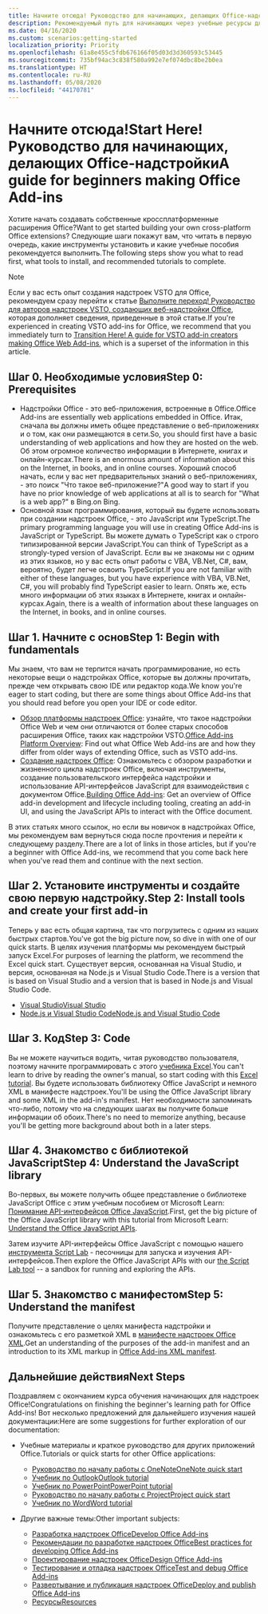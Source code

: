 ```yaml
---
title: Начните отсюда! Руководство для начинающих, делающих Office-надстройки
description: Рекомендуемый путь для начинающих через учебные ресурсы для надстроек Office.
ms.date: 04/16/2020
ms.custom: scenarios:getting-started
localization_priority: Priority
ms.openlocfilehash: 61a8e455c5fdb676166f05d03d3d360593c53445
ms.sourcegitcommit: 735bf94ac3c838f580a992e7ef074dbc8be2b0ea
ms.translationtype: HT
ms.contentlocale: ru-RU
ms.lasthandoff: 05/08/2020
ms.locfileid: "44170781"
---
```

# <a name="start-here-a-guide-for-beginners-making-office-add-ins"></a><span data-ttu-id="a1fdf-104">Начните отсюда!</span><span class="sxs-lookup"><span data-stu-id="a1fdf-104">Start Here!</span></span> <span data-ttu-id="a1fdf-105">Руководство для начинающих, делающих Office-надстройки</span><span class="sxs-lookup"><span data-stu-id="a1fdf-105">A guide for beginners making Office Add-ins</span></span>

<span data-ttu-id="a1fdf-106">Хотите начать создавать собственные кроссплатформенные расширения Office?</span><span class="sxs-lookup"><span data-stu-id="a1fdf-106">Want to get started building your own cross-platform Office extensions?</span></span> <span data-ttu-id="a1fdf-107">Следующие шаги покажут вам, что читать в первую очередь, какие инструменты установить и какие учебные пособия рекомендуется выполнить.</span><span class="sxs-lookup"><span data-stu-id="a1fdf-107">The following steps show you what to read first, what tools to install, and recommended tutorials to complete.</span></span>

> [!NOTE]
> <span data-ttu-id="a1fdf-108">Если у вас есть опыт создания надстроек VSTO для Office, рекомендуем сразу перейти к статье [Выполните переход! Руководство для авторов надстроек VSTO, создающих веб-надстройки Office](learning-path-transition.md), которая дополняет сведения, приведенные в этой статье.</span><span class="sxs-lookup"><span data-stu-id="a1fdf-108">If you're experienced in creating VSTO add-ins for Office, we recommend that you immediately turn to [Transition Here! A guide for VSTO add-in creators making Office Web Add-ins](learning-path-transition.md), which is a superset of the information in this article.</span></span>

## <a name="step-0-prerequisites"></a><span data-ttu-id="a1fdf-109">Шаг 0. Необходимые условия</span><span class="sxs-lookup"><span data-stu-id="a1fdf-109">Step 0: Prerequisites</span></span>

- <span data-ttu-id="a1fdf-110">Надстройки Office - это веб-приложения, встроенные в Office.</span><span class="sxs-lookup"><span data-stu-id="a1fdf-110">Office Add-ins are essentially web applications embedded in Office.</span></span> <span data-ttu-id="a1fdf-111">Итак, сначала вы должны иметь общее представление о веб-приложениях и о том, как они размещаются в сети.</span><span class="sxs-lookup"><span data-stu-id="a1fdf-111">So, you should first have a basic understanding of web applications and how they are hosted on the web.</span></span> <span data-ttu-id="a1fdf-112">Об этом огромное количество информации в Интернете, книгах и онлайн-курсах.</span><span class="sxs-lookup"><span data-stu-id="a1fdf-112">There is an enormous amount of information about this on the Internet, in books, and in online courses.</span></span> <span data-ttu-id="a1fdf-113">Хороший способ начать, если у вас нет предварительных знаний о веб-приложениях, - это поиск "Что такое веб-приложение?"</span><span class="sxs-lookup"><span data-stu-id="a1fdf-113">A good way to start if you have no prior knowledge of web applications at all is to search for "What is a web app?"</span></span> <span data-ttu-id="a1fdf-114">в Bing.</span><span class="sxs-lookup"><span data-stu-id="a1fdf-114">on Bing.</span></span>
- <span data-ttu-id="a1fdf-115">Основной язык программирования, который вы будете использовать при создании надстроек Office, - это JavaScript или TypeScript.</span><span class="sxs-lookup"><span data-stu-id="a1fdf-115">The primary programming language you will use in creating Office Add-ins is JavaScript or TypeScript.</span></span> <span data-ttu-id="a1fdf-116">Вы можете думать о TypeScript как о строго типизированной версии JavaScript.</span><span class="sxs-lookup"><span data-stu-id="a1fdf-116">You can think of TypeScript as a strongly-typed version of JavaScript.</span></span> <span data-ttu-id="a1fdf-117">Если вы не знакомы ни с одним из этих языков, но у вас есть опыт работы с VBA, VB.Net, C#, вам, вероятно, будет легче освоить TypeScript.</span><span class="sxs-lookup"><span data-stu-id="a1fdf-117">If you are not familiar with either of these languages, but you have experience with VBA, VB.Net, C#, you will probably find TypeScript easier to learn.</span></span> <span data-ttu-id="a1fdf-118">Опять же, есть много информации об этих языках в Интернете, книгах и онлайн-курсах.</span><span class="sxs-lookup"><span data-stu-id="a1fdf-118">Again, there is a wealth of information about these languages on the Internet, in books, and in online courses.</span></span>

## <a name="step-1-begin-with-fundamentals"></a><span data-ttu-id="a1fdf-119">Шаг 1. Начните с основ</span><span class="sxs-lookup"><span data-stu-id="a1fdf-119">Step 1: Begin with fundamentals</span></span>

<span data-ttu-id="a1fdf-120">Мы знаем, что вам не терпится начать программирование, но есть некоторые вещи о надстройках Office, которые вы должны прочитать, прежде чем открывать свою IDE или редактор кода.</span><span class="sxs-lookup"><span data-stu-id="a1fdf-120">We know you're eager to start coding, but there are some things about Office Add-ins that you should read before you open your IDE or code editor.</span></span>

- <span data-ttu-id="a1fdf-121">[Обзор платформы надстроек Office](office-add-ins.md): узнайте, что такое надстройки Office Web и чем они отличаются от более старых способов расширения Office, таких как надстройки VSTO.</span><span class="sxs-lookup"><span data-stu-id="a1fdf-121">[Office Add-ins Platform Overview](office-add-ins.md): Find out what Office Web Add-ins are and how they differ from older ways of extending Office, such as VSTO add-ins.</span></span>
- <span data-ttu-id="a1fdf-122">[Создание надстроек Office](office-add-ins-fundamentals.md): Ознакомьтесь с обзором разработки и жизненного цикла надстроек Office, включая инструменты, создание пользовательского интерфейса надстройки и использование API-интерфейсов JavaScript для взаимодействия с документом Office.</span><span class="sxs-lookup"><span data-stu-id="a1fdf-122">[Building Office Add-ins](office-add-ins-fundamentals.md): Get an overview of Office add-in development and lifecycle including tooling, creating an add-in UI, and using the JavaScript APIs to interact with the Office document.</span></span>

<span data-ttu-id="a1fdf-123">В этих статьях много ссылок, но если вы новичок в надстройках Office, мы рекомендуем вам вернуться сюда после прочтения и перейти к следующему разделу.</span><span class="sxs-lookup"><span data-stu-id="a1fdf-123">There are a lot of links in those articles, but if you're a beginner with Office Add-ins, we recommend that you come back here when you've read them and continue with the next section.</span></span>

## <a name="step-2-install-tools-and-create-your-first-add-in"></a><span data-ttu-id="a1fdf-124">Шаг 2. Установите инструменты и создайте свою первую надстройку.</span><span class="sxs-lookup"><span data-stu-id="a1fdf-124">Step 2: Install tools and create your first add-in</span></span>

<span data-ttu-id="a1fdf-125">Теперь у вас есть общая картина, так что погрузитесь с одним из наших быстрых стартов.</span><span class="sxs-lookup"><span data-stu-id="a1fdf-125">You've got the big picture now, so dive in with one of our quick starts.</span></span> <span data-ttu-id="a1fdf-126">В целях изучения платформы мы рекомендуем быстрый запуск Excel.</span><span class="sxs-lookup"><span data-stu-id="a1fdf-126">For purposes of learning the platform, we recommend the Excel quick start.</span></span> <span data-ttu-id="a1fdf-127">Существует версия, основанная на Visual Studio, и версия, основанная на Node.js и Visual Studio Code.</span><span class="sxs-lookup"><span data-stu-id="a1fdf-127">There is a version that is based on Visual Studio and a version that is based in Node.js and Visual Studio Code.</span></span>

- [<span data-ttu-id="a1fdf-128">Visual Studio</span><span class="sxs-lookup"><span data-stu-id="a1fdf-128">Visual Studio</span></span>](../quickstarts/excel-quickstart-jquery.md?tabs=visualstudio)
- [<span data-ttu-id="a1fdf-129">Node.js и Visual Studio Code</span><span class="sxs-lookup"><span data-stu-id="a1fdf-129">Node.js and Visual Studio Code</span></span>](../quickstarts/excel-quickstart-jquery.md?tabs=yeomangenerator)

## <a name="step-3-code"></a><span data-ttu-id="a1fdf-130">Шаг 3. Код</span><span class="sxs-lookup"><span data-stu-id="a1fdf-130">Step 3: Code</span></span>

<span data-ttu-id="a1fdf-131">Вы не можете научиться водить, читая руководство пользователя, поэтому начните программировать с этого [учебника Excel](../tutorials/excel-tutorial.md).</span><span class="sxs-lookup"><span data-stu-id="a1fdf-131">You can't learn to drive by reading the owner's manual, so start coding with this [Excel tutorial](../tutorials/excel-tutorial.md).</span></span> <span data-ttu-id="a1fdf-132">Вы будете использовать библиотеку Office JavaScript и немного XML в манифесте надстроек.</span><span class="sxs-lookup"><span data-stu-id="a1fdf-132">You'll be using the Office JavaScript library and some XML in the add-in's manifest.</span></span> <span data-ttu-id="a1fdf-133">Нет необходимости запоминать что-либо, потому что на следующих шагах вы получите больше информации об обоих.</span><span class="sxs-lookup"><span data-stu-id="a1fdf-133">There's no need to memorize anything, because you'll be getting more background about both in a later steps.</span></span>

## <a name="step-4-understand-the-javascript-library"></a><span data-ttu-id="a1fdf-134">Шаг 4. Знакомство с библиотекой JavaScript</span><span class="sxs-lookup"><span data-stu-id="a1fdf-134">Step 4: Understand the JavaScript library</span></span>

<span data-ttu-id="a1fdf-135">Во-первых, вы можете получить общее представление о библиотеке JavaScript Office с этим учебным пособием от Microsoft Learn: [Понимание API-интерфейсов Office JavaScript](https://docs.microsoft.com/learn/modules/understand-office-javascript-apis/index).</span><span class="sxs-lookup"><span data-stu-id="a1fdf-135">First, get the big picture of the Office JavaScript library with this tutorial from Microsoft Learn: [Understand the Office JavaScript APIs](https://docs.microsoft.com/learn/modules/understand-office-javascript-apis/index).</span></span>

<span data-ttu-id="a1fdf-136">Затем изучите API-интерфейсы Office JavaScript с помощью нашего [инструмента Script Lab](explore-with-script-lab.md) - песочницы для запуска и изучения API-интерфейсов.</span><span class="sxs-lookup"><span data-stu-id="a1fdf-136">Then explore the Office JavaScript APIs with our [the Script Lab tool](explore-with-script-lab.md) -- a sandbox for running and exploring the APIs.</span></span>

## <a name="step-5-understand-the-manifest"></a><span data-ttu-id="a1fdf-137">Шаг 5. Знакомство с манифестом</span><span class="sxs-lookup"><span data-stu-id="a1fdf-137">Step 5: Understand the manifest</span></span>

<span data-ttu-id="a1fdf-138">Получите представление о целях манифеста надстройки и ознакомьтесь с его разметкой XML в [манифесте надстроек Office XML](../develop/add-in-manifests.md).</span><span class="sxs-lookup"><span data-stu-id="a1fdf-138">Get an understanding of the purposes of the add-in manifest and an introduction to its XML markup in [Office Add-ins XML manifest](../develop/add-in-manifests.md).</span></span>

## <a name="next-steps"></a><span data-ttu-id="a1fdf-139">Дальнейшие действия</span><span class="sxs-lookup"><span data-stu-id="a1fdf-139">Next Steps</span></span>

<span data-ttu-id="a1fdf-140">Поздравляем с окончанием курса обучения начинающих для надстроек Office!</span><span class="sxs-lookup"><span data-stu-id="a1fdf-140">Congratulations on finishing the beginner's learning path for Office Add-ins!</span></span> <span data-ttu-id="a1fdf-141">Вот несколько предложений для дальнейшего изучения нашей документации:</span><span class="sxs-lookup"><span data-stu-id="a1fdf-141">Here are some suggestions for further exploration of our documentation:</span></span>

- <span data-ttu-id="a1fdf-142">Учебные материалы и краткое руководство для других приложений Office.</span><span class="sxs-lookup"><span data-stu-id="a1fdf-142">Tutorials or quick starts for other Office applications:</span></span>

  - [<span data-ttu-id="a1fdf-143">Руководство по началу работы с OneNote</span><span class="sxs-lookup"><span data-stu-id="a1fdf-143">OneNote quick start</span></span>](../quickstarts/onenote-quickstart.md)
  - [<span data-ttu-id="a1fdf-144">Учебник по Outlook</span><span class="sxs-lookup"><span data-stu-id="a1fdf-144">Outlook tutorial</span></span>](/outlook/add-ins/addin-tutorial)
  - [<span data-ttu-id="a1fdf-145">Учебник по PowerPoint</span><span class="sxs-lookup"><span data-stu-id="a1fdf-145">PowerPoint tutorial</span></span>](../tutorials/powerpoint-tutorial.md)
  - [<span data-ttu-id="a1fdf-146">Руководство по началу работы с Project</span><span class="sxs-lookup"><span data-stu-id="a1fdf-146">Project quick start</span></span>](../quickstarts/project-quickstart.md)
  - [<span data-ttu-id="a1fdf-147">Учебник по Word</span><span class="sxs-lookup"><span data-stu-id="a1fdf-147">Word tutorial</span></span>](../tutorials/word-tutorial.md)

- <span data-ttu-id="a1fdf-148">Другие важные темы:</span><span class="sxs-lookup"><span data-stu-id="a1fdf-148">Other important subjects:</span></span>

  - [<span data-ttu-id="a1fdf-149">Разработка надстроек Office</span><span class="sxs-lookup"><span data-stu-id="a1fdf-149">Develop Office Add-ins</span></span>](../develop/develop-overview.md)
  - [<span data-ttu-id="a1fdf-150">Рекомендации по разработке надстроек Office</span><span class="sxs-lookup"><span data-stu-id="a1fdf-150">Best practices for developing Office Add-ins</span></span>](../concepts/add-in-development-best-practices.md)
  - [<span data-ttu-id="a1fdf-151">Проектирование надстроек Office</span><span class="sxs-lookup"><span data-stu-id="a1fdf-151">Design Office Add-ins</span></span>](../design/add-in-design.md)
  - [<span data-ttu-id="a1fdf-152">Тестирование и отладка надстроек Office</span><span class="sxs-lookup"><span data-stu-id="a1fdf-152">Test and debug Office Add-ins</span></span>](../testing/test-debug-office-add-ins.md)
  - [<span data-ttu-id="a1fdf-153">Развертывание и публикация надстроек Office</span><span class="sxs-lookup"><span data-stu-id="a1fdf-153">Deploy and publish Office Add-ins</span></span>](../publish/publish.md)
  - [<span data-ttu-id="a1fdf-154">Ресурсы</span><span class="sxs-lookup"><span data-stu-id="a1fdf-154">Resources</span></span>](../resources/resources-links-help.md)

